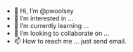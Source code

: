 - 👋 Hi, I’m @pwoolsey
- 👀 I’m interested in ...
- 🌱 I’m currently learning ...
- 💞️ I’m looking to collaborate on ...
- 📫 How to reach me ... just send email.

<!---
pwoolsey/pwoolsey is a ✨ special ✨ repository because its `README.md` (this file) appears on your GitHub profile.
You can click the Preview link to take a look at your changes.
--->
